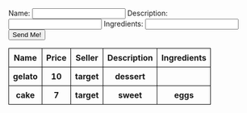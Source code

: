 <html>
<head>
  <title>Your Recipes</title>
</head>

<form id="myForm">
    <label for="name">Name:</label>
    <input id="name" name="name" value="">
    <label for="description">Description:</label>
    <input id="description" name="description" value="">
    <label for="ingredients">Ingredients:</label>
    <input id="ingredients" name="ingredients" value="">
    <input id="postSubmit" type="submit" value="Send Me!">
</form>
<script>
    const thisForm = document.getElementById('myForm');
    thisForm.addEventListener('submit', async function (e) {
        e.preventDefault();
        const formData = new FormData(thisForm).entries()
        const response = await fetch('http://localhost:8230/api/recipes/', {
            method: 'POST',
            headers: { 'Content-Type': 'application/json' },
            body: JSON.stringify(Object.fromEntries(formData))
    });
    const result = await response.json();
    console.log(result)
});
</script>
<body>
  <table id="recipeTable">
    <thead>
      <tr>
        <th>Name</th>
        <th>Price</th>
        <th>Seller</th>
        <th>Description</th>
        <th>Ingredients</th>
      </tr>
    </thead>
    <thead>
        <tr>
          <th>gelato</th>
          <th>10</th>
          <th>target</th>
          <th>dessert</th>
          <th></th>
        </tr>
      </thead>
      <thead>
        <tr>
          <th>cake</th>
          <th>7</th>
          <th>target</th>
          <th>sweet</th>
          <th>eggs</th>
        </tr>
      </thead>
    <tbody>
    </tbody>
  </table>
<style>
    #recipeTable {
  border-collapse: collapse;
}
th, td {
  border: 1px solid black;
  padding: 8px;
}
  </style>

  <script>
    const tableBody = document.querySelector('#recipeTable tbody');

        fetch('http://localhost:8230/api/recipes/')
        .then(response => response.json())
        .then(data => {
         data.forEach(item => {
      const row = tableBody.insertRow();
      const nameCell = row.insertCell(0);
      const priceCell = row.insertCell(1);
      const sellerCell = row.insertCell(2);
      const descriptionCell = row.insertCell(3);
      const ingredientsCell = row.insertCell(4);

      nameCell.innerText = item.name;
      priceCell.innerText = item.price;
      sellerCell.innerText = item.seller;
      descriptionCell.innerText = item.description;
      ingredientsCell.innerText = item.ingredients;
    });
  })
  .catch(error => console.error(error));

  </script>
</body>
</html>


